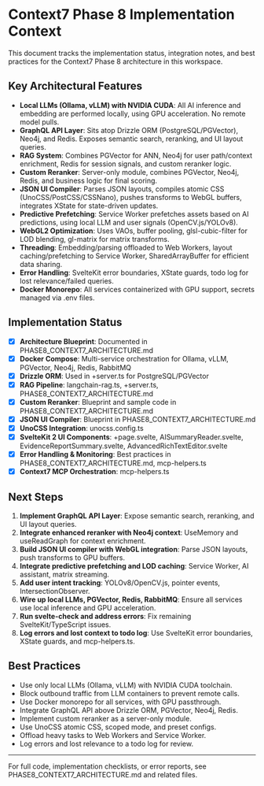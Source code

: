 # Context7 Phase 8 Implementation Context

This document tracks the implementation status, integration notes, and best practices for the Context7 Phase 8 architecture in this workspace.

## Key Architectural Features

- **Local LLMs (Ollama, vLLM) with NVIDIA CUDA**: All AI inference and embedding are performed locally, using GPU acceleration. No remote model pulls.
- **GraphQL API Layer**: Sits atop Drizzle ORM (PostgreSQL/PGVector), Neo4j, and Redis. Exposes semantic search, reranking, and UI layout queries.
- **RAG System**: Combines PGVector for ANN, Neo4j for user path/context enrichment, Redis for session signals, and custom reranker logic.
- **Custom Reranker**: Server-only module, combines PGVector, Neo4j, Redis, and business logic for final scoring.
- **JSON UI Compiler**: Parses JSON layouts, compiles atomic CSS (UnoCSS/PostCSS/CSSNano), pushes transforms to WebGL buffers, integrates XState for state-driven updates.
- **Predictive Prefetching**: Service Worker prefetches assets based on AI predictions, using local LLM and user signals (OpenCV.js/YOLOv8).
- **WebGL2 Optimization**: Uses VAOs, buffer pooling, glsl-cubic-filter for LOD blending, gl-matrix for matrix transforms.
- **Threading**: Embedding/parsing offloaded to Web Workers, layout caching/prefetching to Service Worker, SharedArrayBuffer for efficient data sharing.
- **Error Handling**: SvelteKit error boundaries, XState guards, todo log for lost relevance/failed queries.
- **Docker Monorepo**: All services containerized with GPU support, secrets managed via .env files.

## Implementation Status

- [x] **Architecture Blueprint**: Documented in PHASE8_CONTEXT7_ARCHITECTURE.md
- [x] **Docker Compose**: Multi-service orchestration for Ollama, vLLM, PGVector, Neo4j, Redis, RabbitMQ
- [x] **Drizzle ORM**: Used in +server.ts for PostgreSQL/PGVector
- [x] **RAG Pipeline**: langchain-rag.ts, +server.ts, PHASE8_CONTEXT7_ARCHITECTURE.md
- [x] **Custom Reranker**: Blueprint and sample code in PHASE8_CONTEXT7_ARCHITECTURE.md
- [x] **JSON UI Compiler**: Blueprint in PHASE8_CONTEXT7_ARCHITECTURE.md
- [x] **UnoCSS Integration**: unocss.config.ts
- [x] **SvelteKit 2 UI Components**: +page.svelte, AISummaryReader.svelte, EvidenceReportSummary.svelte, AdvancedRichTextEditor.svelte
- [x] **Error Handling & Monitoring**: Best practices in PHASE8_CONTEXT7_ARCHITECTURE.md, mcp-helpers.ts
- [x] **Context7 MCP Orchestration**: mcp-helpers.ts

## Next Steps

1. **Implement GraphQL API Layer**: Expose semantic search, reranking, and UI layout queries.
2. **Integrate enhanced reranker with Neo4j context**: UseMemory and useReadGraph for context enrichment.
3. **Build JSON UI compiler with WebGL integration**: Parse JSON layouts, push transforms to GPU buffers.
4. **Integrate predictive prefetching and LOD caching**: Service Worker, AI assistant, matrix streaming.
5. **Add user intent tracking**: YOLOv8/OpenCV.js, pointer events, IntersectionObserver.
6. **Wire up local LLMs, PGVector, Redis, RabbitMQ**: Ensure all services use local inference and GPU acceleration.
7. **Run svelte-check and address errors**: Fix remaining SvelteKit/TypeScript issues.
8. **Log errors and lost context to todo log**: Use SvelteKit error boundaries, XState guards, and mcp-helpers.ts.

## Best Practices

- Use only local LLMs (Ollama, vLLM) with NVIDIA CUDA toolchain.
- Block outbound traffic from LLM containers to prevent remote calls.
- Use Docker monorepo for all services, with GPU passthrough.
- Integrate GraphQL API above Drizzle ORM, PGVector, Neo4j, Redis.
- Implement custom reranker as a server-only module.
- Use UnoCSS atomic CSS, scoped mode, and preset configs.
- Offload heavy tasks to Web Workers and Service Worker.
- Log errors and lost relevance to a todo log for review.

---

For full code, implementation checklists, or error reports, see PHASE8_CONTEXT7_ARCHITECTURE.md and related files.
